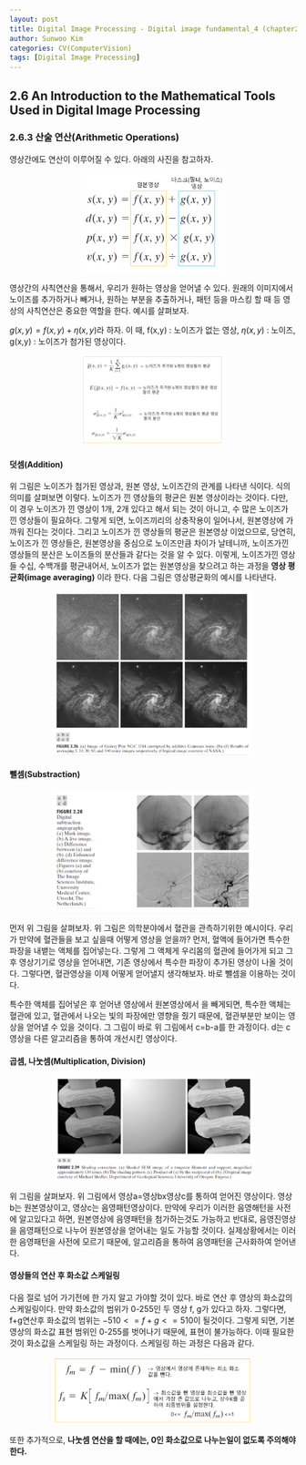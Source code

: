 ```yaml
---
layout: post
title: Digital Image Processing - Digital image fundamental_4 (chapter2)
author: Sunwoo Kim
categories: CV(ComputerVision)
tags: [Digital Image Processing]
---
```


## 2.6 An Introduction to the Mathematical Tools Used in Digital Image Processing

### 2.6.3 산술 연산(Arithmetic Operations)
영상간에도 연산이 이루어질 수 있다. 아래의 사진을 참고하자.
<center><img src="/public/img/Digital Image Processing-Chapter2/img26.png" width="50%"></center>

영상간의 사칙연산을 통해서, 우리가 원하는 영상을 얻어낼 수 있다. 원래의 이미지에서 노이즈를 추가하거나 빼거나, 원하는 부분을 추출하거나, 
패턴 등을 마스킹 할 때 등 영상의 사칙연산은 중요한 역할을 한다. 예시를 살펴보자.

$g(x,y) = f(x,y) + \eta(x,y)$라 하자. 이 때, f(x,y) : 노이즈가 없는 영상, $\eta(x,y)$ : 노이즈, g(x,y) : 노이즈가 첨가된 영상이다.
<center><img src="/public/img/Digital Image Processing-Chapter2/img27.png" width="50%"></center>

#### 덧셈(Addition)
위 그림은 노이즈가 첨가된 영상과, 원본 영상, 노이즈간의 관계를 나타낸 식이다. 식의 의미를 살펴보면 이렇다. 노이즈가 낀 영상들의 평균은 
원본 영상이라는 것이다. 다만, 이 경우 노이즈가 낀 영상이 1개, 2개 있다고 해서 되는 것이 아니고, 수 많은 노이즈가 낀 영상들이 필요하다. 
그렇게 되면, 노이즈끼리의 상충작용이 일어나서, 원본영상에 가까워 진다는 것이다. 그리고 노이즈가 낀 영상들의 평균은 원본영상 이었으므로, 
당연히, 노이즈가 낀 영상들은, 원본영상을 중심으로 노이즈만큼 차이가 날테니까, 노이즈가낀 영상들의 분산은 노이즈들의 분산들과 같다는 것을 
알 수 있다. 이렇게, 노이즈가낀 영상들 수십, 수백개를 평균내어서, 노이즈가 없는 원본영상을 찾으려고 하는 과정을 **영상 평균화(image averaging)** 
이라 한다. 다음 그림은 영상평균화의 예시를 나타낸다.
<center><img src="/public/img/Digital Image Processing-Chapter2/img28.png" width="70%"></center>

#### 뺄셈(Substraction)
<center><img src="/public/img/Digital Image Processing-Chapter2/img29.png" width="70%"></center>

먼저 위 그림을 살펴보자. 위 그림은 의학분야에서 혈관을 관측하기위한 예시이다. 우리가 만약에 혈관들을 보고 싶을때 어떻게 영상을 얻을까? 
먼저, 혈액에 들어가면 특수한 파장을 내뱉는 액체를 집어넣는다. 그렇게 그 액체게 우리몸의 혈관에 들어가게 되고 그 후 영상기기로 영상을 얻어내면, 
기존 영상에서 특수한 파장이 추가된 영상이 나올 것이다. 그렇다면, 혈관영상을 이제 어떻게 얻어낼지 생각해보자. 바로 뺄셈을 이용하는 것이다. 

특수한 액체를 집어넣은 후 얻어낸 영상에서 원본영상에서 을 빼게되면, 특수한 액체는 혈관에 있고, 혈관에서 나오는 빛의 파장에만 영향을 줬기 때문에, 
혈관부분만 보이는 영상을 얻어낼 수 있을 것이다. 그 그림이 바로 위 그림에서 c=b-a를 한 과정이다. d는 c영상을 다른 알고리즘을 통하여 개선시킨 
영상이다.

#### 곱셈, 나눗셈(Multiplication, Division)
<center><img src="/public/img/Digital Image Processing-Chapter2/img30.png" width="70%"></center>

위 그림을 살펴보자. 위 그림에서 영상a=영상bx영상c를 통하여 얻어진 영상이다. 영상b는 원본영상이고, 영상c는 음영패턴영상이다. 만약에 우리가 
이러한 음영해턴을 사전에 알고있다고 하면, 원본영상에 음영패턴을 첨가하는것도 가능하고 반대로, 음영진영상을 음영패턴으로 나누어 원본영상을 
얻어내는 일도 가능할 것이다. 실제상황에서는 이러한 음영패턴을 사전에 모르기 때문에, 알고리즘을 통하여 음영패턴을 근사화하여 얻어낸다.

#### 영상들의 연산 후  화소값 스케일링
다음 절로 넘어 가기전에 한 가지 알고 가야할 것이 있다. 바로 연산 후 영상의 화소값의 스케일링이다. 만약 화소값의 범위가 0-255인 두 영상 
f, g가 있다고 하자. 그렇다면, f+g연산후 화소값의 범위는 $-510<= f+g <=510$이 될것이다. 그렇게 되면, 기본 영상의 화소값 표현 범위인 
0-255를 벗어나기 때문에, 표현이 불가능하다. 이때 필요한 것이 화소값을 스케일링 하는 과정이다. 스케일링 하는 과정은 다음과 같다.
<center><img src="/public/img/Digital Image Processing-Chapter2/img31.png" width="70%"></center>

또한 추가적으로, **나눗셈 연산을 할 때에는, 0인 화소값으로 나누는일이 없도록 주의해야한다.**







